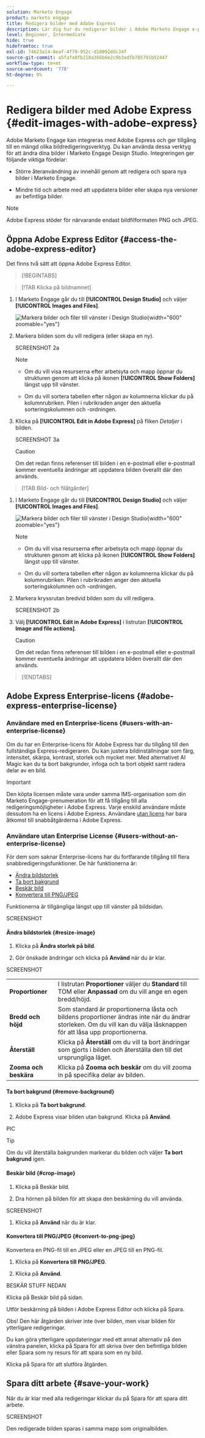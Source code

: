```yaml
---
solution: Marketo Engage
product: marketo engage
title: Redigera bilder med Adobe Express
description: Lär dig hur du redigerar bilder i Adobe Marketo Engage e-postredigerare med Adobe Express.
level: Beginner, Intermediate
hide: true
hidefromtoc: true
exl-id: 74623a14-8eaf-4f79-952c-d10092ddc34f
source-git-commit: a5fafa0fb218a366b6e2c9b3adfb785791b52447
workflow-type: tm+mt
source-wordcount: '778'
ht-degree: 0%

---
```


# Redigera bilder med Adobe Express {#edit-images-with-adobe-express}

Adobe Marketo Engage kan integreras med Adobe Express och ger tillgång till en mängd olika bildredigeringsverktyg. Du kan använda dessa verktyg för att ändra dina bilder i Marketo Engage Design Studio. Integreringen ger följande viktiga fördelar:

* Större återanvändning av innehåll genom att redigera och spara nya bilder i Marketo Engage.

* Mindre tid och arbete med att uppdatera bilder eller skapa nya versioner av befintliga bilder.

>[!NOTE]
>
>Adobe Express stöder för närvarande endast bildfilformaten PNG och JPEG.

## Öppna Adobe Express Editor {#access-the-adobe-express-editor}

Det finns två sätt att öppna Adobe Express Editor.

>[!BEGINTABS]

>[!TAB Klicka på bildnamnet]

1. I Marketo Engage går du till **[!UICONTROL Design Studio]** och väljer **[!UICONTROL Images and Files]**.

   ![Markera bilder och filer till vänster i Design Studio](assets/edit-images-with-adobe-express-1a.png){width="600" zoomable="yes"}

1. Markera bilden som du vill redigera (eller skapa en ny).

   SCREENSHOT 2a

   >[!NOTE]
   >
   >* Om du vill visa resurserna efter arbetsyta och mapp öppnar du strukturen genom att klicka på ikonen **[!UICONTROL Show Folders]** längst upp till vänster.
   >
   >* Om du vill sortera tabellen efter någon av kolumnerna klickar du på kolumnrubriken. Pilen i rubrikraden anger den aktuella sorteringskolumnen och -ordningen.

1. Klicka på **[!UICONTROL Edit in Adobe Express]** på fliken _Detaljer_ i bilden.

   SCREENSHOT 3a

   >[!CAUTION]
   >
   >Om det redan finns referenser till bilden i en e-postmall eller e-postmall kommer eventuella ändringar att uppdatera bilden överallt där den används.

>[!TAB Bild- och filåtgärder]

1. I Marketo Engage går du till **[!UICONTROL Design Studio]** och väljer **[!UICONTROL Images and Files]**.

   ![Markera bilder och filer till vänster i Design Studio](assets/edit-images-with-adobe-express-1b.png){width="600" zoomable="yes"}

   >[!NOTE]
   >
   >* Om du vill visa resurserna efter arbetsyta och mapp öppnar du strukturen genom att klicka på ikonen **[!UICONTROL Show Folders]** längst upp till vänster.
   >
   >* Om du vill sortera tabellen efter någon av kolumnerna klickar du på kolumnrubriken. Pilen i rubrikraden anger den aktuella sorteringskolumnen och -ordningen.

1. Markera kryssrutan bredvid bilden som du vill redigera.

   SCREENSHOT 2b

1. Välj **[!UICONTROL Edit in Adobe Express]** i listrutan **[!UICONTROL Image and file actions]**.

   >[!CAUTION]
   >
   >Om det redan finns referenser till bilden i en e-postmall eller e-postmall kommer eventuella ändringar att uppdatera bilden överallt där den används.

>[!ENDTABS]

## Adobe Express Enterprise-licens {#adobe-express-enterprise-license}

### Användare med en Enterprise-licens {#users-with-an-enterprise-license}

Om du har en Enterprise-licens för Adobe Express har du tillgång till den fullständiga Express-redigeraren. Du kan justera bildinställningar som färg, intensitet, skärpa, kontrast, storlek och mycket mer. Med alternativet AI Magic kan du ta bort bakgrunder, infoga och ta bort objekt samt radera delar av en bild.

>[!IMPORTANT]
>
>Den köpta licensen måste vara under samma IMS-organisation som din Marketo Engage-prenumeration för att få tillgång till alla redigeringsmöjligheter i Adobe Express. Varje enskild användare måste dessutom ha en licens i Adobe Express. Användare [utan licens](#users-without-an-enterprise-license) har bara åtkomst till snabbåtgärderna i Adobe Express.

### Användare utan Enterprise License {#users-without-an-enterprise-license}

För dem som saknar Enterprise-licens har du fortfarande tillgång till flera snabbredigeringsfunktioner. De här funktionerna är:

* [Ändra bildstorlek](#resize-image)
* [Ta bort bakgrund](#remove-background)
* [Beskär bild](#crop-image)
* [Konvertera till PNG/JPEG](#convert-to-png-jpeg)

Funktionerna är tillgängliga längst upp till vänster på bildsidan.

SCREENSHOT

#### Ändra bildstorlek {#resize-image}

1. Klicka på **Ändra storlek på bild**.

1. Gör önskade ändringar och klicka på **Använd** när du är klar.

SCREENSHOT

<table><tbody>
  <tr>
    <td><b>Proportioner</b></td>
    <td>I listrutan <b>Proportioner</b> väljer du <b>Standard</b> till TOM eller <b>Anpassad</b> om du vill ange en egen bredd/höjd.</td>
  </tr>
  <tr>
    <td><b>Bredd och höjd</b></td>
    <td>Som standard är proportionerna låsta och bildens proportioner ändras inte när du ändrar storleken. Om du vill kan du välja låsknappen för att låsa upp proportionerna.</td>
  </tr>
  <tr>
    <td><b>Återställ</b></td>
    <td>Klicka på <b>Återställ</b> om du vill ta bort ändringar som gjorts i bilden och återställa den till det ursprungliga läget.</td>
  </tr>
  <tr>
    <td><b>Zooma och beskära</b></td>
    <td>Klicka på <b>Zooma och beskär</b> om du vill zooma in på specifika delar av bilden.</td>
  </tr>
</tbody>
</table>

#### Ta bort bakgrund {#remove-background}

1. Klicka på **Ta bort bakgrund**.

1. Adobe Express visar bilden utan bakgrund. Klicka på **Använd**.

PIC

>[!TIP]
>
>Om du vill återställa bakgrunden markerar du bilden och väljer **Ta bort bakgrund** igen.

#### Beskär bild {#crop-image}

1. Klicka på Beskär bild.

1. Dra hörnen på bilden för att skapa den beskärning du vill använda.

SCREENSHOT

1. Klicka på **Använd** när du är klar.

#### Konvertera till PNG/JPEG {#convert-to-png-jpeg}

Konvertera en PNG-fil till en JPEG eller en JPEG till en PNG-fil.

1. Klicka på **Konvertera till PNG/JPEG**.

1. Klicka på **Använd**.

BESKÄR STUFF NEDAN

Klicka på Beskär bild på sidan.

Utför beskärning på bilden i Adobe Express Editor och klicka på Spara.

Obs! Den här åtgärden skriver inte över bilden, men visar bilden för ytterligare redigeringar.

Du kan göra ytterligare uppdateringar med ett annat alternativ på den vänstra panelen, klicka på Spara för att skriva över den befintliga bilden eller Spara som ny resurs för att spara som en ny bild.

Klicka på Spara för att slutföra åtgärden.

## Spara ditt arbete {#save-your-work}

När du är klar med alla redigeringar klickar du på Spara för att spara ditt arbete.

SCREENSHOT

Den redigerade bilden sparas i samma mapp som originalbilden.

